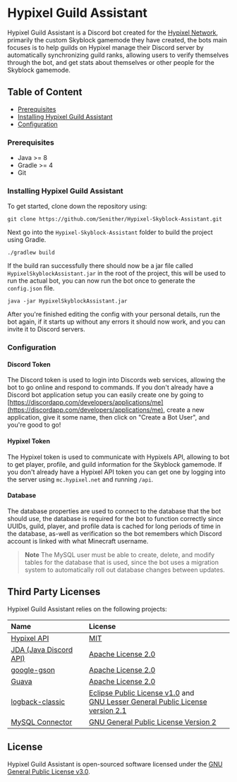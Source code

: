 Hypixel Guild Assistant
=======================

Hypixel Guild Assistant is a Discord bot created for the [Hypixel Network](https://hypixel.net/), primarily the custom Skyblock gamemode they have created, the bots main focuses is to help guilds on Hypixel manage their Discord server by automatically synchronizing guild ranks, allowing users to verify themselves through the bot, and get stats about themselves or other people for the Skyblock gamemode.

## Table of Content

 - [Prerequisites](#prerequisites)
 - [Installing Hypixel Guild Assistant](#installing-hypixel-guild-assistant)
 - [Configuration](#configuration)
 
### Prerequisites

 * Java >= 8
 * Gradle >= 4
 * Git

### Installing Hypixel Guild Assistant

To get started, clone down the repository using:

    git clone https://github.com/Senither/Hypixel-Skyblock-Assistant.git

Next go into the `Hypixel-Skyblock-Assistant` folder to build the project using Gradle.

    ./gradlew build

If the build ran successfully there should now be a jar file called `HypixelSkyblockAssistant.jar` in the root of the project, this will be used to run the actual bot, you can now run the bot once to generate the `config.json` file.

    java -jar HypixelSkyblockAssistant.jar

After you're finished editing the config with your personal details, run the bot again, if it starts up without any errors it should now work, and you can invite it to Discord servers.

### Configuration

#### Discord Token

The Discord token is used to login into Discords web services, allowing the bot to go online and respond to commands. If you don't already have a Discord bot application setup you can easily create one by going to [https://discordapp.com/developers/applications/me](https://discordapp.com/developers/applications/me), create a new application, give it some name, then click on "Create a Bot User", and you're good to go!

#### Hypixel Token

The Hypixel token is used to communicate with Hypixels API, allowing to bot to get player, profile, and guild information for the Skyblock gamemode. If you don't already have a Hypixel API token you can get one by logging into the server using `mc.hypixel.net` and running `/api`.

#### Database

The database properties are used to connect to the database that the bot should use, the database is required for the bot to function correctly since UUIDs, guild, player, and profile data is cached for long periods of time in the database, as-well as verification so the bot remembers which Discord account is linked with what Minecraft username.

> **Note** The MySQL user must be able to create, delete, and modify tables for the database that is used, since the bot uses a migration system to automatically roll out database changes between updates.

## Third Party Licenses

Hypixel Guild Assistant relies on the following projects:

 Name | License  |
|:---|:---|
| [Hypixel API](https://github.com/HypixelDev/PublicAPI) | [MIT](https://github.com/HypixelDev/PublicAPI/blob/master/LICENSE) |
| [JDA (Java Discord API)](https://github.com/DV8FromTheWorld/JDA) | [Apache License 2.0](https://github.com/DV8FromTheWorld/JDA/blob/master/LICENSE) |
| [google-gson](https://github.com/google/gson) | [Apache License 2.0](https://github.com/google/gson/blob/master/LICENSE) |
| [Guava](https://github.com/google/guava) | [Apache License 2.0](https://github.com/google/guava/blob/master/COPYING) |
| [logback-classic](https://github.com/qos-ch/logback/tree/master/logback-classic) | [Eclipse Public License v1.0](https://github.com/qos-ch/logback/blob/master/LICENSE.txt) and<br>[GNU Lesser General Public License version 2.1](https://github.com/qos-ch/logback/blob/master/LICENSE.txt) |
| [MySQL Connector](https://dev.mysql.com/doc/connector-j/8.0/en/) | [GNU General Public License Version 2](https://github.com/mysql/mysql-connector-j/blob/release/8.0/LICENSE) |

## License

Hypixel Guild Assistant is open-sourced software licensed under the [GNU General Public License v3.0](http://www.gnu.org/licenses/gpl.html).
